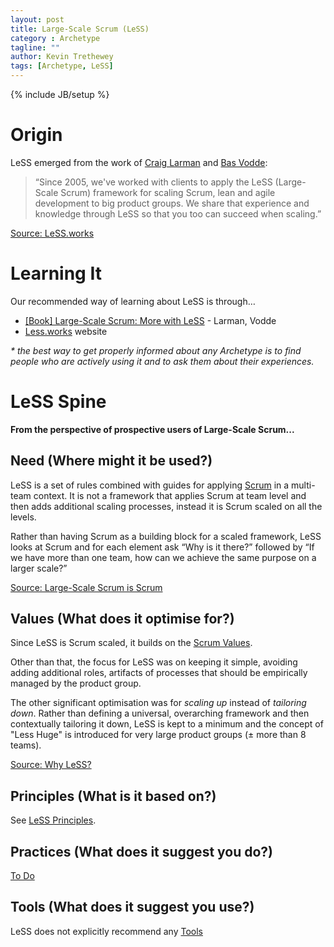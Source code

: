 ```yaml
---
layout: post
title: Large-Scale Scrum (LeSS)
category : Archetype
tagline: ""
author: Kevin Trethewey
tags: [Archetype, LeSS]
---
```

{% include JB/setup %}

# Origin
LeSS emerged from the work of [Craig Larman](http://www.craiglarman.com) and [Bas Vodde](https://twitter.com/basvodde):

>“Since 2005, we've worked with clients to apply the LeSS (Large-Scale Scrum) framework for scaling Scrum, lean and agile development to big product groups. We share that experience and knowledge through LeSS so that you too can succeed when scaling.”

[Source: LeSS.works](http://less.works/)

# Learning It
Our recommended way of learning about LeSS is through…

* [[Book] Large-Scale Scrum: More with LeSS](https://www.amazon.com/Large-Scale-Scrum-More-Addison-Wesley-Signature/dp/0321985710) - Larman, Vodde
* [Less.works](http://less.works) website

*&#42; the best way to get properly informed about any Archetype is to find people who are actively using it and to ask them about their experiences.*

# LeSS Spine 

**From the perspective of prospective users of Large-Scale Scrum...**

## Need (Where might it be used?)
LeSS is a set of rules combined with guides for applying [Scrum](/archetype/Scrum) in a multi-team context. It is not a framework that applies Scrum at team level and then adds additional scaling processes, instead it is Scrum scaled on all the levels.

Rather than having Scrum as a building block for a scaled framework, LeSS looks at Scrum and for each element ask “Why is it there?” followed by “If we have more than one team, how can we achieve the same purpose on a larger scale?”

[Source: Large-Scale Scrum is Scrum](http://less.works/less/principles/large_scale_scrum_is_scrum.html)

## Values (What does it optimise for?)
Since LeSS is Scrum scaled, it builds on the [Scrum Values](/value/ValuesOfScrum/). 

Other than that, the focus for LeSS was on keeping it simple, avoiding adding additional roles, artifacts of processes that should be empirically managed by the product group.

The other significant optimisation was for *scaling up* instead of *tailoring down*. Rather than defining a universal, overarching framework and then contextually tailoring it down, LeSS is kept to a minimum and the concept of "Less Huge" is introduced for very large product groups (± more than 8 teams).

[Source: Why LeSS?](http://less.works/less/framework/why-less.html)

## Principles (What is it based on?)
See [LeSS Principles](/principle/PrinciplesOfLeSS).

## Practices (What does it suggest you do?)
[To Do](/explanation/TODO)

## Tools (What does it suggest you use?)
LeSS does not explicitly recommend any [Tools](/tools.html)